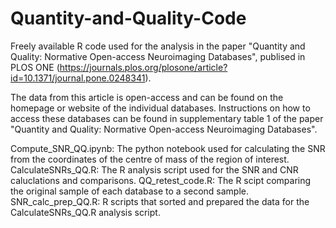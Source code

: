# Quantity-and-Quality-Code
Freely available R code used for the analysis in the paper "Quantity and Quality: Normative Open-access Neuroimaging Databases", publised in PLOS ONE (https://journals.plos.org/plosone/article?id=10.1371/journal.pone.0248341).

The data from this article is open-access and can be found on the homepage or website of the individual databases. Instructions on how to access these databases can be found in supplementary table 1 of the paper "Quantity and Quality: Normative Open-access Neuroimaging Databases".

Compute_SNR_QQ.ipynb: The python notebook used for calculating the SNR from the coordinates of the centre of mass of the region of interest.
CalculateSNRs_QQ.R: The R analysis script used for the SNR and CNR caluclations and comparisons.
QQ_retest_code.R: The R scipt comparing the original sample of each database to a second sample.
SNR_calc_prep_QQ.R: R scripts that sorted and prepared the data for the CalculateSNRs_QQ.R analysis script.

